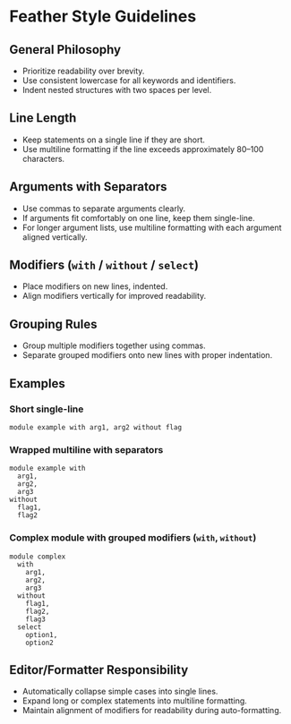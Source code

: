 # Feather Style Guidelines

## General Philosophy

- Prioritize readability over brevity.
- Use consistent lowercase for all keywords and identifiers.
- Indent nested structures with two spaces per level.

## Line Length

- Keep statements on a single line if they are short.
- Use multiline formatting if the line exceeds approximately 80–100 characters.

## Arguments with Separators

- Use commas to separate arguments clearly.
- If arguments fit comfortably on one line, keep them single-line.
- For longer argument lists, use multiline formatting with each argument aligned vertically.

## Modifiers (`with` / `without` / `select`)

- Place modifiers on new lines, indented.
- Align modifiers vertically for improved readability.

## Grouping Rules

- Group multiple modifiers together using commas.
- Separate grouped modifiers onto new lines with proper indentation.

## Examples

### Short single-line

```feather
module example with arg1, arg2 without flag
```

### Wrapped multiline with separators

```feather
module example with
  arg1,
  arg2,
  arg3
without
  flag1,
  flag2
```

### Complex module with grouped modifiers (`with`, `without`)

```feather
module complex
  with
    arg1,
    arg2,
    arg3
  without
    flag1,
    flag2,
    flag3
  select
    option1,
    option2
```

## Editor/Formatter Responsibility

- Automatically collapse simple cases into single lines.
- Expand long or complex statements into multiline formatting.
- Maintain alignment of modifiers for readability during auto-formatting.
